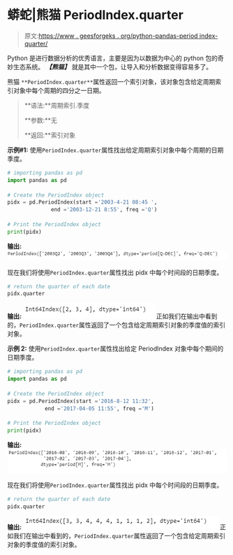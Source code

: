 # 蟒蛇|熊猫 PeriodIndex.quarter

> 原文:[https://www . geesforgeks . org/python-pandas-period index-quarter/](https://www.geeksforgeeks.org/python-pandas-periodindex-quarter/)

Python 是进行数据分析的优秀语言，主要是因为以数据为中心的 python 包的奇妙生态系统。 ***【熊猫】*** 就是其中一个包，让导入和分析数据变得容易多了。

熊猫 `**PeriodIndex.quarter**`属性返回一个索引对象，该对象包含给定周期索引对象中每个周期的四分之一日期。

> **语法:**周期索引.季度
> 
> **参数:**无
> 
> **返回:**索引对象

**示例#1:** 使用`PeriodIndex.quarter`属性找出给定周期索引对象中每个周期的日期季度。

```py
# importing pandas as pd
import pandas as pd

# Create the PeriodIndex object
pidx = pd.PeriodIndex(start ='2003-4-21 08:45 ',
              end ='2003-12-21 8:55', freq ='Q')

# Print the PeriodIndex object
print(pidx)
```

**输出:**
![](img/8ce71e66789f6392127f1293377e3a79.png)

现在我们将使用`PeriodIndex.quarter`属性找出 pidx 中每个时间段的日期季度。

```py
# return the quarter of each date
pidx.quarter
```

**输出:**
![](img/78335c0db8846d40a2c6ddb227325ff9.png)
正如我们在输出中看到的，`PeriodIndex.quarter`属性返回了一个包含给定周期索引对象的季度值的索引对象。

**示例 2:** 使用`PeriodIndex.quarter`属性找出给定 PeriodIndex 对象中每个期间的日期季度。

```py
# importing pandas as pd
import pandas as pd

# Create the PeriodIndex object
pidx = pd.PeriodIndex(start ='2016-8-12 11:32', 
            end ='2017-04-05 11:55', freq ='M')

# Print the PeriodIndex object
print(pidx)
```

**输出:**
![](img/f5ada7732435dbeee5896db14a1f7257.png)

现在我们将使用`PeriodIndex.quarter`属性找出 pidx 中每个时间段的日期季度。

```py
# return the quarter of each date
pidx.quarter
```

**输出:**
![](img/153435261d37c8751a54f3922513ac80.png)
正如我们在输出中看到的，`PeriodIndex.quarter`属性返回了一个包含给定周期索引对象的季度值的索引对象。